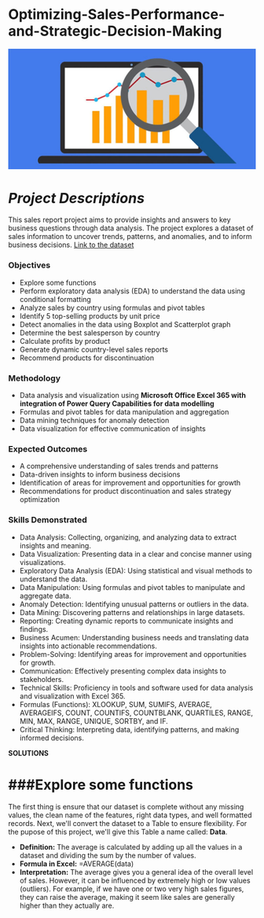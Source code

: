 # Optimizing-Sales-Performance-and-Strategic-Decision-Making

![](intro_image1.jpg)  

*Project Descriptions*  
=====================
This sales report project aims to provide insights and answers to key business questions through data analysis. The project explores a dataset of sales information to uncover trends, patterns, and anomalies, and to inform business decisions. [Link to the dataset](https://www.kaggle.com/datasets/afolabiraymond/sales-data)

### Objectives

* Explore some functions
* Perform exploratory data analysis (EDA) to understand the data using conditional formatting
* Analyze sales by country using formulas and pivot tables
* Identify 5 top-selling products by unit price
* Detect anomalies in the data using Boxplot and Scatterplot graph
* Determine the best salesperson by country
* Calculate profits by product
* Generate dynamic country-level sales reports
* Recommend products for discontinuation


### Methodology

* Data analysis and visualization using __Microsoft Office Excel 365 with integration of Power Query Capabilities for data modelling__
* Formulas and pivot tables for data manipulation and aggregation
* Data mining techniques for anomaly detection
* Data visualization for effective communication of insights


### Expected Outcomes

* A comprehensive understanding of sales trends and patterns
* Data-driven insights to inform business decisions
* Identification of areas for improvement and opportunities for growth
* Recommendations for product discontinuation and sales strategy optimization

### Skills Demonstrated
* Data Analysis: Collecting, organizing, and analyzing data to extract insights and meaning.
* Data Visualization: Presenting data in a clear and concise manner using visualizations.
* Exploratory Data Analysis (EDA): Using statistical and visual methods to understand the data.
* Data Manipulation: Using formulas and pivot tables to manipulate and aggregate data.
* Anomaly Detection: Identifying unusual patterns or outliers in the data.
* Data Mining: Discovering patterns and relationships in large datasets.
* Reporting: Creating dynamic reports to communicate insights and findings.
* Business Acumen: Understanding business needs and translating data insights into actionable recommendations.
* Problem-Solving: Identifying areas for improvement and opportunities for growth.
* Communication: Effectively presenting complex data insights to stakeholders.
* Technical Skills: Proficiency in tools and software used for data analysis and visualization with Excel 365.
* Formulas (Functions): XLOOKUP, SUM, SUMIFS, AVERAGE, AVERAGEIFS, COUNT, COUNTIFS, COUNTBLANK, QUARTILES, RANGE, MIN, MAX, RANGE, UNIQUE, SORTBY, and IF.
* Critical Thinking: Interpreting data, identifying patterns, and making informed decisions.

 
 **SOLUTIONS**
 
 ###**Explore some functions**
========================
The first thing is ensure that our dataset is complete without any missing values, the clean name of the features, right data types, and well formatted records.
Next, we'll convert the dataset to a Table to ensure flexibility. For the pupose of this project, we'll give this Table a name called: **Data**.

* **Definition:** The average is calculated by adding up all the values in a dataset and dividing the sum by the number of values.
* **Formula in Excel:** =AVERAGE(data)
* **Interpretation:** The average gives you a general idea of the overall level of sales. However, it can be influenced by extremely high or low values (outliers). For example, if we have one or two very high sales figures, they can raise the average, making it seem like sales are generally higher than they actually are.
